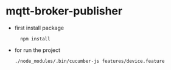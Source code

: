 # mqtt-broker-publisher

- first install package

        npm install

- for run the project

      ./node_modules/.bin/cucumber-js features/device.feature

